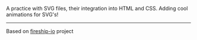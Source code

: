 A practice with SVG files, their integration into HTML and CSS. Adding cool animations for SVG's!

---

Based on [fireship-io](https://github.com/fireship-io/animated-svg-demo) project
